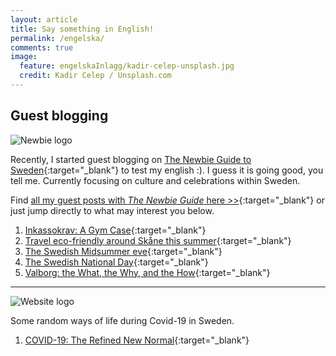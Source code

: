 ```yaml
---
layout: article
title: Say something in English!
permalink: /engelska/
comments: true
image:
  feature: engelskaInlagg/kadir-celep-unsplash.jpg
  credit: Kadir Celep / Unsplash.com
---
```


## Guest blogging

<img src="https://i1.wp.com/www.thenewbieguide.se/wp-content/uploads/2019/10/thenewbiefull-v2.png?resize=305%2C138&ssl=1" alt="Newbie logo"/>

Recently, I started guest blogging on [The Newbie Guide to Sweden](https://www.thenewbieguide.se/){:target="_blank"} to test my english :). I guess it is going good, you tell me. Currently focusing on culture and celebrations within Sweden.

Find [all my guest posts with *The Newbie Guide* here >>](https://www.thenewbieguide.se/author/joseph/){:target="_blank"} or just jump directly to what may interest you below.

<!-- Place latest posts on top of the list below -->
1. [Inkassokrav: A Gym Case](https://www.thenewbieguide.se/inkassokrav-a-gym-case/){:target="_blank"}
1. [Travel eco-friendly around Skåne this summer](https://www.thenewbieguide.se/eco-travel-around-skane/){:target="_blank"}
1. [The Swedish Midsummer eve](https://www.thenewbieguide.se/midsummer-and-how-it-is-supposed-to-be/){:target="_blank"}
1. [The Swedish National Day](https://www.thenewbieguide.se/the-swedish-national-day/){:target="_blank"}
1. [Valborg: the What, the Why, and the How](https://www.thenewbieguide.se/valborg-the-what-the-why-and-the-how/){:target="_blank"}

<hr>

<img src="https://www.ananthologyofcovid-19.com/wp-content/uploads/2020/04/covid-logo.png" alt="Website logo"/>

Some random ways of life during Covid-19 in Sweden.

1. [COVID-19: The Refined New Normal](https://www.ananthologyofcovid-19.com/covid-19-the-refined-new-normal/){:target="_blank"}
